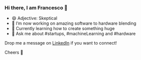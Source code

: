 ### Hi there, I am Francesco 👋

- 😄 Adjective: Skeptical
- 🔭 I’m now working on amazing software to hardware blending
- 🌱 Currently learning how to create something huge
- 💬 Ask me about #startups, #machineLearning and #hardware

Drop me a message on [LinkedIn](www.linkedin.com/in/francesco-signorato) if you want to connect!

Cheers 🚀
